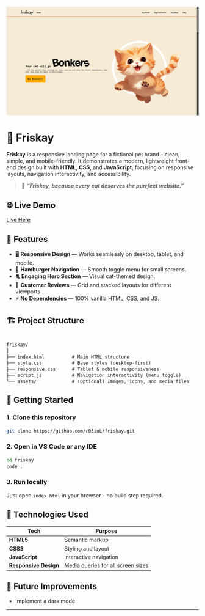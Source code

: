 ![Screenshot](/Assets/Screenshot.png)
# 🐾 Friskay

**Friskay** is a responsive landing page for a fictional pet brand - clean, simple, and mobile-friendly. It demonstrates a modern, lightweight front-end design built with **HTML**, **CSS**, and **JavaScript**, focusing on responsive layouts, navigation interactivity, and accessibility.

> 🐾 _**“Friskay, because every cat deserves the purrfect website.”**_



## 🌐 Live Demo

[Live Here](https://friskay1.netlify.app/)



## 🧩 Features

- 🖥️ **Responsive Design** — Works seamlessly on desktop, tablet, and mobile.
- 📱 **Hamburger Navigation** — Smooth toggle menu for small screens.
- 🐈 **Engaging Hero Section** — Visual cat-themed design.
- 💬 **Customer Reviews** — Grid and stacked layouts for different viewports.
- ⚡ **No Dependencies** — 100% vanilla HTML, CSS, and JS.

## 🏗️ Project Structure

```

friskay/
│
├── index.html          # Main HTML structure
├── style.css           # Base styles (desktop-first)
├── responsive.css      # Tablet & mobile responsiveness
├── script.js           # Navigation interactivity (menu toggle)
└── assets/             # (Optional) Images, icons, and media files

```



## 🚀 Getting Started

### 1. Clone this repository

```bash
git clone https://github.com/r03iuL/friskay.git
```

### 2. Open in VS Code or any IDE

```bash
cd friskay
code .
```

### 3. Run locally

Just open `index.html` in your browser - no build step required.


## 🧰 Technologies Used
<div align="center">



| Tech                  | Purpose                            |
| --------------------- | ---------------------------------- |
| **HTML5**             | Semantic markup                    |
| **CSS3**              | Styling and layout                 |
| **JavaScript**        | Interactive navigation             |
| **Responsive Design** | Media queries for all screen sizes |

</div>


## 🧼 Future Improvements

- Implement a dark mode

---
